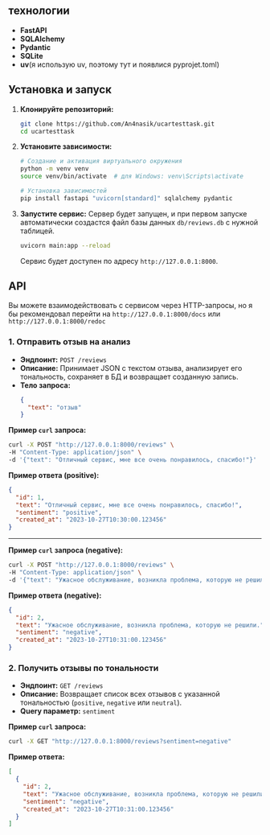 ## технологии

- **FastAPI**
- **SQLAlchemy**
- **Pydantic**
- **SQLite**
- **uv**(я использую uv, поэтому тут и появлися pyprojet.toml)

## Установка и запуск

1.  **Клонируйте репозиторий:**
    ```bash
    git clone https://github.com/An4nasik/ucartesttask.git
    cd ucartesttask
    ```

2.  **Установите зависимости:**
    ```bash
    # Создание и активация виртуального окружения
    python -m venv venv
    source venv/bin/activate  # для Windows: venv\Scripts\activate

    # Установка зависимостей
    pip install fastapi "uvicorn[standard]" sqlalchemy pydantic
    ```

3.  **Запустите сервис:**
    Сервер будет запущен, и при первом запуске автоматически создастся файл базы данных `db/reviews.db` с нужной таблицей.

    ```bash
    uvicorn main:app --reload
    ```
    Сервис будет доступен по адресу `http://127.0.0.1:8000`.

## API

Вы можете взаимодействовать с сервисом через HTTP-запросы, но я бы рекомендовал перейти на `http://127.0.0.1:8000/docs` или `http://127.0.0.1:8000/redoc`

### 1. Отправить отзыв на анализ

- **Эндпоинт:** `POST /reviews`
- **Описание:** Принимает JSON с текстом отзыва, анализирует его тональность, сохраняет в БД и возвращает созданную запись.
- **Тело запроса:**
  ```json
  {
    "text": "отзыв"
  }
  ```

**Пример `curl` запроса:**
```bash
curl -X POST "http://127.0.0.1:8000/reviews" \
-H "Content-Type: application/json" \
-d '{"text": "Отличный сервис, мне все очень понравилось, спасибо!"}'
```

**Пример ответа (positive):**
```json
{
  "id": 1,
  "text": "Отличный сервис, мне все очень понравилось, спасибо!",
  "sentiment": "positive",
  "created_at": "2023-10-27T10:30:00.123456"
}
```

---

**Пример `curl` запроса (negative):**
```bash
curl -X POST "http://127.0.0.1:8000/reviews" \
-H "Content-Type: application/json" \
-d '{"text": "Ужасное обслуживание, возникла проблема, которую не решили."}'
```

**Пример ответа (negative):**
```json
{
  "id": 2,
  "text": "Ужасное обслуживание, возникла проблема, которую не решили.",
  "sentiment": "negative",
  "created_at": "2023-10-27T10:31:00.123456"
}
```

### 2. Получить отзывы по тональности

- **Эндпоинт:** `GET /reviews`
- **Описание:** Возвращает список всех отзывов с указанной тональностью (`positive`, `negative` или `neutral`).
- **Query параметр:** `sentiment`

**Пример `curl` запроса:**
```bash
curl -X GET "http://127.0.0.1:8000/reviews?sentiment=negative"
```

**Пример ответа:**
```json
[
  {
    "id": 2,
    "text": "Ужасное обслуживание, возникла проблема, которую не решили.",
    "sentiment": "negative",
    "created_at": "2023-10-27T10:31:00.123456"
  }
]
```
